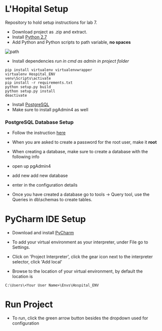 # L'Hopital Setup
Repository to hold setup instructions for lab 7.


- Download project as .zip and extract.
- Install [Python 2.7](https://www.python.org/downloads/release/python-2712/)
- Add Python and Python scripts to path variable, **no spaces**

![path](img/path.PNG)

- Install dependencies *run in cmd as admin in project folder*
```
pip install virtualenv virtualenvwrapper
virtualenv Hospital_ENV
venv\Scripts\activate
pip install -r requirements.txt
python setup.py build
python setup.py install
deactivate
```
- Install [PostgreSQL](https://www.postgresql.org/download/windows/)
- Make sure to install pgAdmin4 as well

### PostgreSQL Database Setup
- Follow the instruction [here](https://confluence.atlassian.com/display/CONF30/Database+Setup+for+PostgreSQL+on+Windows)
- When you are asked to create a password for the root user, make it **root**
- When creating a database, make sure to create a database with the following info

- open up pgAdmin4
- add new add new database
- enter in the configuration details

- Once you have created a database go to tools -> Query tool, use the Queries in db\schemas to create tables.

# PyCharm IDE Setup
- Download and install [PyCharm](https://www.jetbrains.com/pycharm/)

- To add your virtual environment as your interpreter, under File go to Settings.
- Click on 'Project Interpreter', click the gear icon next to the interpreter selector, click 'Add local'
- Browse to the location of your virtual environment, by default the location is
```
C:\Users\<Your User Name>\Envs\Hospital_ENV
```

# Run Project
- To run, click the green arrow button besides the dropdown used for configuration
